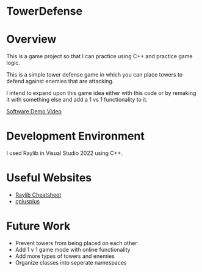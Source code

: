 # TowerDefense

# Overview

This is a game project so that I can practice using C++ and practice game logic.

This is a simple tower defense game in which you can place towers to defend against enemies that are attacking.

I intend to expand upon this game idea either with this code or by remaking it with something else and add a 1 vs 1
functionality to it.

[Software Demo Video](https://youtu.be/airiP7z9_mM)

# Development Environment

I used Raylib in Visual Studio 2022 using C++.

# Useful Websites


* [Raylib Cheatsheet](https://www.raylib.com/cheatsheet/cheatsheet.html)
* [cplusplus](https://cplusplus.com)

# Future Work

* Prevent towers from being placed on each other
* Add 1 v 1 game mode with online functionality
* Add more types of towers and enemies
* Organize classes into seperate namespaces
